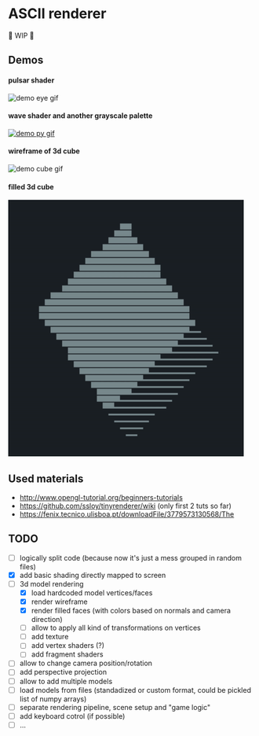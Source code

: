 # ASCII renderer

🚧 WIP 🚧

## Demos

#### pulsar shader
![demo eye gif](images/demo-eye.gif)

#### wave shader and another grayscale palette
[![demo py gif](images/demo-py.gif)](https://asciinema.org/a/210121)

#### wireframe of 3d cube
![demo cube gif](images/demo-cube.gif)

#### filled 3d cube 
![demo cube gif](images/demo-cube2.gif)


## Used materials

- http://www.opengl-tutorial.org/beginners-tutorials
- https://github.com/ssloy/tinyrenderer/wiki (only first 2 tuts so far)
- https://fenix.tecnico.ulisboa.pt/downloadFile/3779573130568/The


## TODO

- [ ] logically split code (because now it's just a mess grouped in random files)
- [x] add basic shading directly mapped to screen
- [ ] 3d model rendering
  - [x] load hardcoded model vertices/faces
  - [x] render wireframe
  - [x] render filled faces (with colors based on normals and camera direction)
  - [ ] allow to apply all kind of transformations on vertices
  - [ ] add texture 
  - [ ] add vertex shaders (?)
  - [ ] add fragment shaders
- [ ] allow to change camera position/rotation
- [ ] add perspective projection
- [ ] allow to add multiple models
- [ ] load models from files (standadized or custom format, could be pickled list of numpy arrays)
- [ ] separate rendering pipeline, scene setup and "game logic"
- [ ] add keyboard cotrol (if possible)
- [ ] ...
